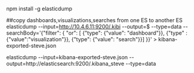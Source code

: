 
npm install -g elasticdump

##copy dashboards,visualizations,searches from one ES to another ES
elasticdump --input=http://10.4.6.11:9200/.kibi --output=$ --type=data --searchBody='{"filter": { "or": [ {"type": {"value": "dashboard"}}, {"type" : {"value":"visualization"}}, {"type": {"value": "search"}}] }}' > kibana-exported-steve.json

elasticdump --input=kibana-exported-steve.json --output=http://elasticsearch:9200/.kibana_steve --type=data

